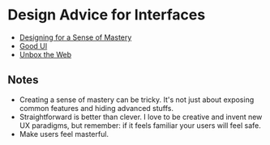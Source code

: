 # Design Advice for Interfaces

* [Designing for a Sense of Mastery](https://uxdesign.cc/a-sense-of-mastery-639eace8b2da#.7mw1ny862)
* [Good UI](https://www.goodui.org/)
* [Unbox the Web](https://uxdesign.cc/unbox-the-web-f00bc8e0d0e3#.xbeb50tmh)

## Notes

* Creating a sense of mastery can be tricky. It's not just about exposing common features and hiding advanced stuffs.
* Straightforward is better than clever. I love to be creative and invent new UX paradigms, but remember: if it feels familiar your users will feel safe.
* Make users feel masterful.